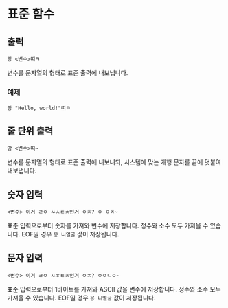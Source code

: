 # 표준 함수
## 출력
```
앙 <변수>띠ㅋ
```
변수를 문자열의 형태로 표준 출력에 내보냅니다.

### 예제
```
앙 "Hello, world!"띠ㅋ
```

## 줄 단위 출력
```
앙 <변수>띠~
```
변수를 문자열의 형태로 표준 출력에 내보내되, 시스템에 맞는 개행 문자를 끝에 덧붙여 내보냅니다.

## 숫자 입력
```
<변수> 이거 ㄹㅇ ㅆㅅㅌㅊ인거 ㅇㅈ? ㅇ ㅇㅈ~
```
표준 입력으로부터 숫자를 가져와 변수에 저장합니다. 정수와 소수 모두 가져올 수 있습니다. EOF일 경우 `응 니얼굴` 값이 저장됩니다.

## 문자 입력
```
<변수> 이거 ㄹㅇ ㅆㅎㅌㅊ인거 ㅇㅈ? ㅇㅇㄴㅇ~
```
표준 입력으로부터 1바이트를 가져와 ASCII 값을 변수에 저장합니다. 정수와 소수 모두 가져올 수 있습니다. EOF일 경우 `응 니얼굴` 값이 저장됩니다.